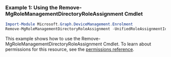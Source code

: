 ### Example 1: Using the Remove-MgRoleManagementDirectoryRoleAssignment Cmdlet
```powershell
Import-Module Microsoft.Graph.DeviceManagement.Enrolment
Remove-MgRoleManagementDirectoryRoleAssignment -UnifiedRoleAssignmentId $unifiedRoleAssignmentId
```
This example shows how to use the Remove-MgRoleManagementDirectoryRoleAssignment Cmdlet.
To learn about permissions for this resource, see the [permissions reference](/graph/permissions-reference).
